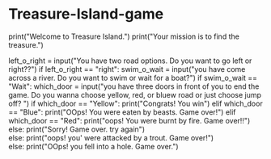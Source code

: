 # Treasure-Island-game
print("Welcome to Treasure Island.")
print("Your mission is to find the treasure.") 

left_o_right = input("You have two road options. Do you want to go left or right??")
if left_o_right == "right":
  swim_o_wait = input("you have come across a river. Do you want to swim or wait for a boat?")
  if swim_o_wait == "Wait":
    which_door = input("you have three doors in front of you to end the game. Do you wanna choose yellow, red, or bluew road or just choose jump off? ")
    if which_door == "Yellow":
      print("Congrats! You win")
    elif which_door == "Blue":
      print("OOps! You were eaten by beasts. Game over!")
    elif which_door == "Red":
      print("oops! You were burnt by fire. Game over!!")
    else:
      print("Sorry! Game over. try again")    
  else:
    print("oops! you' were attacked by a trout. Game over!")  
else:
  print("OOps! you fell into a hole. Game over.")  
